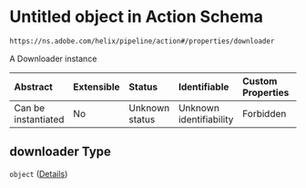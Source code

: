 # Untitled object in Action Schema

```txt
https://ns.adobe.com/helix/pipeline/action#/properties/downloader
```

A Downloader instance

| Abstract            | Extensible | Status         | Identifiable            | Custom Properties | Additional Properties | Access Restrictions | Defined In                                                       |
| :------------------ | :--------- | :------------- | :---------------------- | :---------------- | :-------------------- | :------------------ | :--------------------------------------------------------------- |
| Can be instantiated | No         | Unknown status | Unknown identifiability | Forbidden         | Allowed               | none                | [action.schema.json*](action.schema.json "open original schema") |

## downloader Type

`object` ([Details](action-properties-downloader.md))
